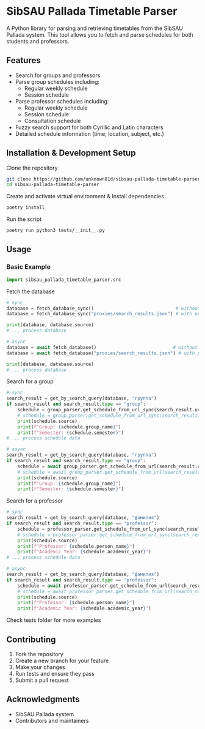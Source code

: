 # SibSAU Pallada Timetable Parser

A Python library for parsing and retrieving timetables from the SibSAU Pallada system. This tool allows you to fetch and parse schedules for both students and professors.

## Features

- Search for groups and professors
- Parse group schedules including:
  - Regular weekly schedule
  - Session schedule
- Parse professor schedules including:
  - Regular weekly schedule
  - Session schedule
  - Consultation schedule
- Fuzzy search support for both Cyrillic and Latin characters
- Detailed schedule information (time, location, subject, etc.)

## Installation & Development Setup

Clone the repository
```bash
git clone https://github.com/unknown81d/sibsau-pallada-timetable-parser.git
cd sibsau-pallada-timetable-parser
```

Create and activate virtual environment & Install dependencies
```bash
poetry install
```

Run the script
```bash
poetry run python3 tests/__init__.py
```

## Usage

### Basic Example

```python
import sibsau_pallada_timetable_parser.src
```

Fetch the database
```python
# sync
database = fetch_database_sync()                              # without proxy
database = fetch_database_sync("proxies/search_results.json") # with proxy

print(database, database.source)
# ... process database

# async
database = await fetch_database()                            # without proxy
database = await fetch_database("proxies/search_results.json") # with proxy

print(database, database.source)
# ... process database
```

Search for a group
```python
# sync
search_result = get_by_search_query(database, "группа")
if search_result and search_result.type == "group":
    schedule = group_parser.get_schedule_from_url_sync(search_result.url, "proxies") # with proxy
    # schedule = group_parser.get_schedule_from_url_sync(search_result.url) # without proxy
    print(schedule.source)
    print(f"Group: {schedule.group_name}")
    print(f"Semester: {schedule.semester}")
# ... process schedule data

# async
search_result = get_by_search_query(database, "группа")
if search_result and search_result.type == "group":
    schedule = await group_parser.get_schedule_from_url(search_result.url, "proxies") # with proxy
    # schedule = await group_parser.get_schedule_from_url(search_result.url) # without proxy
    print(schedule.source)
    print(f"Group: {schedule.group_name}")
    print(f"Semester: {schedule.semester}")
```

Search for a professor
```python
# sync
search_result = get_by_search_query(database, "фамилия")
if search_result and search_result.type == "professor":
    schedule = professor_parser.get_schedule_from_url_sync(search_result.url, "proxies") # with proxy
    # schedule = professor_parser.get_schedule_from_url_sync(search_result.url) # without proxy
    print(schedule.source)
    print(f"Professor: {schedule.person_name}")
    print(f"Academic Year: {schedule.academic_year}")
# ... process schedule data

# async
search_result = get_by_search_query(database, "фамилия")
if search_result and search_result.type == "professor":
    schedule = await professor_parser.get_schedule_from_url(search_result.url, "proxies") # with proxy
    # schedule = await professor_parser.get_schedule_from_url(search_result.url) # without proxy
    print(schedule.source)
    print(f"Professor: {schedule.person_name}")
    print(f"Academic Year: {schedule.academic_year}")
```

Check tests folder for more examples

## Contributing

1. Fork the repository
2. Create a new branch for your feature
3. Make your changes
4. Run tests and ensure they pass
5. Submit a pull request

## Acknowledgments

- SibSAU Pallada system
- Contributors and maintainers
